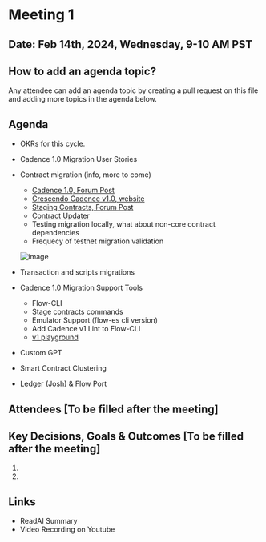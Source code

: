 # Meeting 1

## Date: Feb 14th, 2024, Wednesday, 9-10 AM PST

## How to add an agenda topic?
Any attendee can add an agenda topic by creating a pull request on this file and adding more topics in the agenda below.

## Agenda

* OKRs for this cycle.
* Cadence 1.0 Migration User Stories
* Contract migration (info, more to come)
  * [Cadence 1.0, Forum Post](https://forum.flow.com/t/the-path-to-stable-cadence/2702)
  * [Crescendo Cadence v1.0, website](https://flow.com/upgrade/crescendo/cadence-1)
  * [Staging Contracts, Forum Post](https://forum.flow.com/t/updates-to-cadence-1-0-contract-staging/5642)
  * [Contract Updater](https://github.com/onflow/contract-updater)
  * Testing migration locally, what about non-core contract dependencies
  * Frequecy of testnet migration validation
 
  ![image](https://github.com/onflow/Flow-Working-Groups/assets/3970376/09bbe172-ab61-4fc3-9bad-895cc1a65829)


* Transaction and scripts migrations
* Cadence 1.0 Migration Support Tools
  * Flow-CLI
  * Stage contracts commands
  * Emulator Support (flow-es cli version)
  * Add Cadence v1 Lint to Flow-CLI
  * [v1 playground](https://v1.play.flow.com/)
* Custom GPT
* Smart Contract Clustering
* Ledger (Josh) & Flow Port


## Attendees [To be filled after the meeting]


## Key Decisions, Goals & Outcomes [To be filled after the meeting]

1.
2.

## Links
- ReadAI Summary
- Video Recording on Youtube
